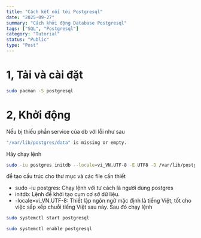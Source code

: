 ```yaml
---
title: "Cách kết nối tới Postgresql"
date: "2025-09-27"
summary: "Cách khởi động Database Postgresql"
tags: ["SQL", "Postgresql"]
category: "Tutorial"
status: "Public"
type: "Post"
---
```


# 1, Tải và cài đặt

```bash
sudo pacman -S postgresql
```

# 2, Khởi động

Nếu bị thiếu phần service của db với lỗi như sau

```bash
"/var/lib/postgres/data" is missing or empty.
```

Hãy chạy lệnh

```bash
sudo -iu postgres initdb --locale=vi_VN.UTF-8 -E UTF8 -D /var/lib/postgres/data
```

để tạo cấu trúc cho thư mục và các file cần thiết

- sudo -iu postgres: Chạy lệnh với tư cách là người dùng postgres
- initdb: Lệnh để khởi tạo cụm cơ sở dữ liệu.
- -locale=vi_VN.UTF-8: Thiết lập ngôn ngữ mặc định là tiếng Việt, tốt cho việc sắp xếp chuỗi tiếng Việt sau này.
  Sau đó chạy lệnh

```bash
sudo systemctl start postgresql

sudo systemctl enable postgresql
```
